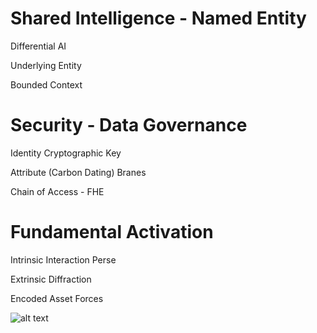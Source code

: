 Shared Intelligence - Named Entity
==================================

<p>Differential AI</p>
<p>Underlying Entity</p>
<p>Bounded Context</p>


Security - Data Governance
==========================

<p>Identity Cryptographic Key</p>
<p>Attribute (Carbon Dating) Branes</p>
<p>Chain of Access - FHE</p>


Fundamental Activation
======================

<p>Intrinsic Interaction Perse</p>
<p>Extrinsic Diffraction</p>
<p>Encoded Asset Forces</p>


![alt text](https://avatars3.githubusercontent.com/u/13820055?s=400&u=ef86dbca75d6586af37d0bbe806cd9068ec18b72&v=4)
